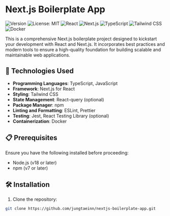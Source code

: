 # Next.js Boilerplate App


![Version](https://img.shields.io/badge/version-0.0.1-blue.svg?cacheSeconds=2592000) ![License: MIT](https://img.shields.io/badge/License-MIT-yellow.svg) ![React](https://img.shields.io/badge/react-18-blue.svg) ![Next.js](https://img.shields.io/badge/next.js-14.2.4-green.svg) ![TypeScript](https://img.shields.io/badge/typescript-5-blue.svg) ![Tailwind CSS](https://img.shields.io/badge/tailwindcss-3.4.1-blue.svg) ![Docker](https://img.shields.io/badge/docker-26.1.4-blue.svg)

This is a comprehensive Next.js boilerplate project designed to kickstart your development with React and Next.js. It incorporates best practices and modern tools to ensure a high-quality foundation for building scalable and maintainable web applications.

## 🚀 Technologies Used

- **Programming Languages**: TypeScript, JavaScript
- **Framework**: Next.js for React
- **Styling**: Tailwind CSS
- **State Management**: React-query (optional)
- **Package Manager**: npm
- **Linting and Formatting**: ESLint, Prettier
- **Testing**: Jest, React Testing Library (optional)
- **Containerization**: Docker

## 📋 Prerequisites

Ensure you have the following installed before proceeding:

- Node.js (v18 or later)
- npm (v7 or later)

## 🛠 Installation

1. Clone the repository:

```bash
git clone https://github.com/jungtaeinn/nextjs-boilerplate-app.git